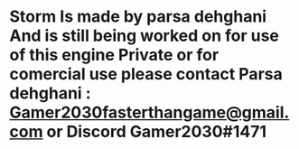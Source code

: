 # Storm Is made by parsa dehghani And is still being worked on for use of this engine Private or for comercial use please contact Parsa dehghani : Gamer2030fasterthangame@gmail.com or Discord Gamer2030#1471
